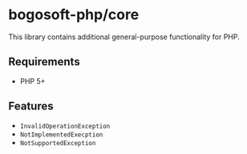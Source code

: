 bogosoft-php/core
=================

This library contains additional general-purpose functionality for PHP.

## Requirements

- PHP 5+

## Features

- `InvalidOperationException`
- `NotImplementedExecption`
- `NotSupportedException`
